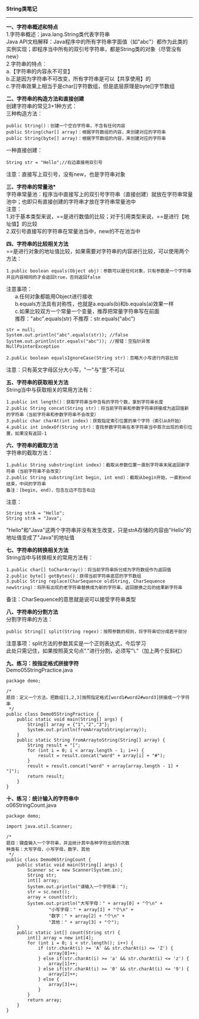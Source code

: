 **String类笔记**  

----------


**一、字符串概述和特点**  
1.字符串概述：java.lang.String类代表字符串  
Java API文档解释：Java程序中的所有字符串字面值（如"abc"）都作为此类的实例实现；即程序当中所有的双引号字符串，都是String类的对象（尽管没有new）  
2.字符串的特点：  
a.【字符串的内容永不可变】  
b.正是因为字符串不可改变，所有字符串是可以【共享使用】的  
c.字符串效果上相当于是char[]字符数组，但是底层原理是byte[]字节数组  

**二、字符串的构造方法和直接创建**  
创建字符串的常见3+1种方式：  
三种构造方法：  

    public String()：创建一个空白字符串，不含有任何内容  
    public String(char[] array)：根据字符数组的内容，来创建对应的字符串  
    public String(byte[] array)：根据字节数组的内容，来创建对应的字符串  

一种直接创建： 

    String str = "Hello";//右边直接用双引号  

注意：直接写上双引号，没有new，也是字符串对象  

**三、字符串的常量池\***  
字符串常量池：程序当中直接写上的双引号字符串（直接创建）就放在字符串常量池中；也即只有直接创建的字符串才放在字符串常量池中  
注意：  
1.对于基本类型来说，==是进行数值的比较；对于引用类型来说，==是进行【地址值】的比较  
2.双引号直接写的字符串在常量池当中，new的不在池当中  

**四、字符串的比较相关方法**  
==是进行对象的地址值比较，如果需要对字符串的内容进行比较，可以使用两个方法：  

    1.public boolean equals(Object obj)：参数可以是任何对象，只有参数是一个字符串并且内容相同的才会返回true，否则返回false  
注意事项：  
&nbsp;&nbsp;&nbsp;&nbsp;&nbsp;&nbsp;a.任何对象都能用Object进行接收  
&nbsp;&nbsp;&nbsp;&nbsp;&nbsp;&nbsp;b.equals方法具有对称性，也就是a.equals(b)和b.equals(a)效果一样  
&nbsp;&nbsp;&nbsp;&nbsp;&nbsp;&nbsp;c.如果比较双方一个常量一个变量，推荐把常量字符串写在前面  
&nbsp;&nbsp;&nbsp;&nbsp;&nbsp;&nbsp;推荐："abc".equals(str)  不推荐：str.equals("abc")   

    str = null;  
    System.out.println("abc".equals(str)); //false  
    System.out.println(str.equals("abc")); //报错：空指针异常NullPointerException  
    
    2.public boolean equalsIgnoreCase(String str)：忽略大小写进行内容比较  
注意：只有英文字母区分大小写，"一"与"壹"不可以  

**五、字符串的获取相关方法**  
String当中与获取相关的常用方法有：  

    1.public int length()：获取字符串当中含有的字符个数，拿到字符串长度  
    2.public String concat(String str)：将当前字符串和参数字符串拼接成为返回值新的字符串（当前字符串和参数字符串不会改变）  
    3.public char charAt(int index)：获取指定索引位置的单个字符（索引从0开始）  
    4.public int indexOf(String str)：查找参数字符串在本字符串当中首次出现的索引位置，如果没有返回-1  

**六、字符串的截取方法**  
字符串的截取方法：  

    1.public String substring(int index)：截取从参数位置一直到字符串末尾返回新字符串（当前字符串不会改变）  
    2.public String substring(int begin, int end)：截取从begin开始，一直到end结束，中间的字符串  
    备注：[begin, end)，包含左边不包含右边

注意：

    String strA = "Hello";
    String strA = "Java";

"Hello"和"Java"这两个字符串并没有发生改变，只是strA存储的内容由"Hello"的地址值变成了"Java"的地址值

**七、字符串的转换相关方法**  
String当中与转换相关的常用方法有：  

    1.public char[] toCharArray()：将当前字符串拆分成为字符数组作为返回值  
    2.public byte[] getBytes()：获得当前字符串底层的字节数组  
    3.public String replace(CharSequence oldString, CharSequence newString)：将所有出现的老字符串替换成为新的字符串，返回替换之后的结果新字符串  

备注：CharSequence的意思就是说可以接受字符串类型  

**八、字符串的分割方法**  
分割字符串的方法：  

    public String[] split(String regex)：按照参数的规则，将字符串切分成若干部分  

注意事项：split方法的参数其实是一个正则表达式，今后学习  
此处只需记住，如果按照英文句点"."进行分割，必须写"\\."（加上两个反斜杠）  

**九、练习：按指定格式拼接字符**  
Demo05StringPractice.java  

    package demo;  
      
    /*  
    题目：定义一个方法，把数组[1,2,3]按照指定格式[word1#word2#word3]拼接成一个字符串  
     */  
    public class Demo05StringPractice {    
        public static void main(String[] args) {  
            String[] array = {"1","2","3"};  
            System.out.println(fromArraytoString(array));  
        }  
        public static String fromArraytoString(String[] array) {  
            String result = "[";  
            for (int i = 0; i < array.length - 1; i++) {  
                result = result.concat("word" + array[i] + "#");  
            }  
            result = result.concat("word" + array[array.length - 1] + "]");  
            return result;  
        }  
    }  

**十、练习：统计输入的字符串中**  
o06StringCount.java  

    package demo;  
      
    import java.util.Scanner;  
      
    /*  
    题目：键盘输入一个字符串，并且统计其中各种字符出现的次数  
    种类有：大写字母，小写字母，数字、其他  
     */  
    public class Demo06StringCount {  
        public static void main(String[] args) {  
            Scanner sc = new Scanner(System.in);  
            String str;  
            int[] array;  
            System.out.println("请输入一个字符串：");  
            str = sc.next();  
            array = count(str);  
            System.out.println("大写字母：" + array[0] + "个\n" +  
                    "小写字母：" + array[1] + "个\n" +  
                    "数字：" + array[2] + "个\n" +  
                    "其他：" + array[3] + "个");  
        }  
        public static int[] count(String str) {  
            int[] array = new int[4];  
            for (int i = 0; i < str.length(); i++) {  
                if (str.charAt(i) >= 'A' && str.charAt(i) <= 'Z') {  
                    array[0]++;  
                } else if(str.charAt(i) >= 'a' && str.charAt(i) <= 'z') {  
                    array[1]++;  
                } else if(str.charAt(i) >= '0' && str.charAt(i) <= '9') {  
                    array[2]++;  
                } else {  
                    array[3]++;  
                }  
            }  
            return array;  
        }  
    }  
